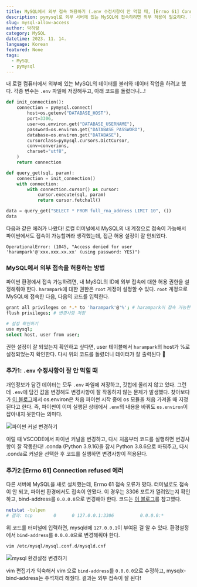 ```yaml
---
title: MySQL에서 외부 접속 허용하기 (.env 수정사항이 안 먹힐 때, [Errno 61] Connection refused)
description: pymysql로 외부 서버에 있는 MySQL에 접속하려면 외부 허용이 필요하다. 간단하게 외부 접근을 허용하는 방법에 대해 알아보자.
slug: mysql-allow-access
author: 박하람
category: MySQL
datetime: 2023. 11. 14.
language: Korean
featured: None
tags:
  - MySQL
  - pymysql
---
```


내 로컬 컴퓨터에서 외부에 있는 MySQL의 데이터를 불러와 데이터 작업을 하려고 했다. 각종 변수는 `.env` 파일에 저장해두고, 아래 코드를 돌렸더니...!

```py
def init_connection():
    connection = pymysql.connect(
        host=os.getenv("DATABASE_HOST"),
        port=3306,
        user=os.environ.get("DATABASE_USERNAME"),
        password=os.environ.get("DATABASE_PASSWORD"),
        database=os.environ.get("DATABASE"),
        cursorclass=pymysql.cursors.DictCursor,
        conv=converions,
        charset="utf8",
    )
    return connection

def query_get(sql, param):
    connection = init_connection()
    with connection:
        with connection.cursor() as cursor:
            cursor.execute(sql, param)
            return cursor.fetchall()

data = query_get("SELECT * FROM full_rna_address LIMIT 10", ())
data
```

다음과 같은 에러가 나왔다! 로컬 터미널에서 MySQL의 내 계정으로 접속이 가능해서 파이썬에서도 접속이 가능할꺼라 생각했는데, 접근 허용 설정이 잘 안되었다.

```
OperationalError: (1045, "Access denied for user 'harampark'@'xxx.xxx.xx.xx' (using password: YES)")
```

### MySQL에서 외부 접속을 허용하는 방법

파이썬 환경에서 접속 가능하려면, 내 MySQL의 ID에 외부 접속에 대한 허용 권한을 설정해줘야 한다. `harampark`에 대한 권한은 `root` 계정이 설정할 수 있다. `root` 계정으로 MySQL에 접속한 다음, 다음의 코드를 입력한다.

```bash
grant all privileges on *.* to 'harampark'@'%'; # harampark이 접속 가능한 권한 열어둠
flush privileges; # 변경사항 저장

# 설정 확인하기
use mysql;
select host, user from user;
```

권한 설정이 잘 되었는지 확인하고 싶다면, user 테이블에서 `harampark`의 host가 %로 설정되었는지 확인한다.
다시 위의 코드를 돌렸더니 데이터가 잘 출력된다 🥰

### 추가1: `.env` 수정사항이 잘 안 먹힐 때

개인정보가 담긴 데이터는 모두 `.env` 파일에 저장하고, 깃헙에 올리지 않고 있다.
그런데 `.env`에 담긴 값을 변경해도 변경사항이 잘 작동하지 않는 문제가 발생했다. 찾아보다가 [이 블로그](https://blog.naver.com/PostView.naver?blogId=hellojinny_&logNo=222473400245&parentCategoryNo=&categoryNo=152&viewDate=&isShowPopularPosts=true&from=search)에서 os.environ은 처음 파이썬 시작 중에 os 모듈을 처음 가져올 때 지정된다고 한다. 즉, 파이썬이 이미 실행된 상태에서 `.env`의 내용을 바꿔도 `os.environ`이 잡아내지 못한다는 의미다.

![파이썬 커널 변경하기](/mysql-allow-access/vscode-python-kernel.png)

이럴 때 VSCODE에서 파이썬 커널을 변경하고, 다시 처음부터 코드를 실행하면 변경사항이 잘 작동한다! .conda (Python 3.9.16)을 잠시 Python 3.8.6으로 바꿔주고, 다시 .conda로 커널을 선택한 후 코드를 실행하면 변경사항이 적용된다.

### 추가2:[Errno 61] Connection refused 에러

다른 서버에 MySQL을 새로 설치했는데, Errno 61 접속 오류가 떴다. 터미널로도 접속이 안 되고, 파이썬 환경에서도 접속이 안됐다. 이 경우는 3306 포트가 열려있는지 확인하고, bind-address를 `0.0.0.0`으로 변경해야 한다. 코드는 [이 블로그](https://acckolee.tistory.com/entry/ubuntu-MySQL-server-with-error-61-%ED%95%B4%EA%B2%B0%ED%95%98%EA%B8%B0)를 참고했다.

```bash
netstat -tulpen
# 결과: tcp        0      0 127.0.0.1:3306          0.0.0.0:*               LISTEN      116        5067101    521390/mysqld
```

위 코드를 터미널에 입력하면, mysqld에 `127.0.0.1`이 부여된 걸 알 수 있다. 환경설정에서 `bind-address`를 `0.0.0.0`으로 변경해줘야 한다.

```bash
vim /etc/mysql/mysql.conf.d/mysqld.cnf
```

![mysql 환경설정 변경하기](/mysql-allow-access/mysql-setting.png)

vim 편집기가 익숙해서 vim 으로 `bind-address`를 `0.0.0.0`으로 수정하고, mysqlx-bind-address는 주석처리 해줬다. 결과는 외부 접속이 잘 된다!
